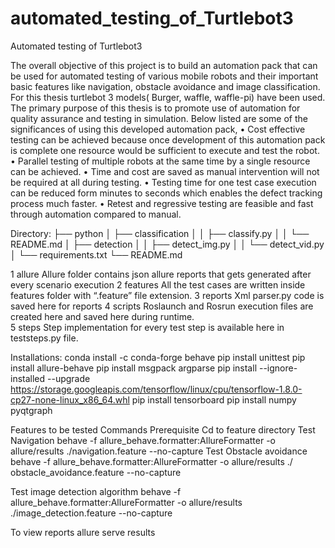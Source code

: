 # automated_testing_of_Turtlebot3
Automated testing of Turtlebot3

The overall objective of this project is to build an automation pack that can be used for automated testing of various mobile robots and their important basic features like navigation, obstacle avoidance and image classification. For this thesis turtlebot 3 models( Burger, waffle, waffle-pi) have been used. The primary purpose of this thesis is to promote use of automation for quality assurance and testing in simulation. Below listed are some of the significances of using this developed automation pack,
•	Cost effective testing can be achieved because once development of this automation pack is complete one resource would be sufficient to execute and test the robot. 
•	Parallel testing of multiple robots at the same time by a single resource can be achieved. 
•	Time and cost are saved as manual intervention will not be required at all during testing. 
•	Testing time for one test case execution can be reduced form minutes to seconds which enables the defect tracking process much faster.
•	Retest and regressive testing are feasible and fast through automation compared to manual. 


Directory:
├── python │ ├── classification │ │ ├── classify.py │ │ └── README.md │ ├── detection │ │ ├── detect_img.py │ │ └── detect_vid.py │ └── requirements.txt └── README.md

1	allure	Allure folder contains json allure reports that gets generated after every scenario execution
2	features	All the test cases are written inside features folder with “.feature” file extension.
3	reports	Xml parser.py code is saved here for reports
4	scripts	Roslaunch and Rosrun execution files are created here and saved here during runtime.  
5	steps	Step implementation for every test step is available here in teststeps.py file. 


Installations:
conda install -c conda-forge behave 
pip install unittest
pip install allure-behave 
pip install msgpack argparse
pip install --ignore-installed --upgrade https://storage.googleapis.com/tensorflow/linux/cpu/tensorflow-1.8.0-cp27-none-linux_x86_64.whl 
pip install tensorboard
pip install numpy pyqtgraph


Features to be tested	Commands
Prerequisite	Cd to feature directory
Test Navigation	behave -f allure_behave.formatter:AllureFormatter -o allure/results ./navigation.feature --no-capture
Test Obstacle avoidance	behave -f allure_behave.formatter:AllureFormatter -o allure/results ./ obstacle_avoidance.feature --no-capture

Test image detection algorithm 	behave -f allure_behave.formatter:AllureFormatter -o allure/results ./image_detection.feature --no-capture

To view reports	allure serve results

